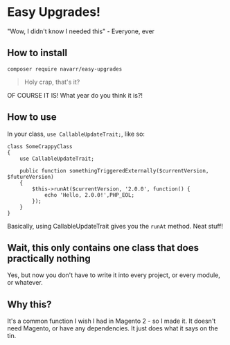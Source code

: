 # Easy Upgrades!

"Wow, I didn't know I needed this" - Everyone, ever

## How to install

    composer require navarr/easy-upgrades
    
> Holy crap, that's it?

OF COURSE IT IS!  What year do you think it is?!

## How to use

In your class, `use CallableUpdateTrait;`, like so:

    class SomeCrappyClass
    {
        use CallableUpdateTrait;
        
        public function somethingTriggeredExternally($currentVersion, $futureVersion)
        {
            $this->runAt($currentVersion, '2.0.0', function() {
                echo 'Hello, 2.0.0!',PHP_EOL;
            });
        }
    }
    
Basically, using CallableUpdateTrait gives you the `runAt` method.  Neat stuff!

## Wait, this only contains one class that does practically nothing

Yes, but now you don't have to write it into every project, or every module, or whatever.

## Why this?

It's a common function I wish I had in Magento 2 - so I made it.  It doesn't need Magento, or have any dependencies.  It just does what it says on the tin.
